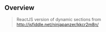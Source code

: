 ## Overview
> ReactJS version of dynamic sections from http://jsfiddle.net/ninjapanzer/kkcr2m8n/
> 
